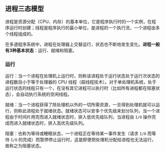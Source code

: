 ## 进程三态模型

进程是资源分配（CPU、内存）的基本单位，它是程序执行时的一个实例，在程序运行时创建；线程是程序执行的最小单位，是进程的一个执行流，一个进程由多个线程组成的。

在多道程序系统中，进程在处理器上交替运行，状态也不断地发生变化。**进程一般有3种基本状态**：运行、就绪和阻塞。

### 运行

运行：当一个进程在处理机上运行时，则称该进程处于运行状态处于运行次状态的进程数目小于等于处理器的 CPU 线程（超线程技术）。对于单处理机系统，处于运行状态的线程只有一个，在没有其它进程可以执行时（比如所有进程都在阻塞状态），会自动执行系统的空闲线程。

就绪：当一个进程获得了除处理机以外的一切所需资源，一旦得到处理机就可以运行，则称此进程处于就绪状态。就绪状态可以安多个优先级来划分队列，当一个进程由于时间片用完而进入就绪状态时，排入低优先级队列，当进程由 `I/O` 操作完成而进入就绪状态时，排入高优先级队列。

阻塞：也称为等待或睡眠状态，一个进程正在等待某一事件发生（请求 `I/O` 而等待 `I/O` 的完成）而暂停停止运行时，这是即使把处理机分配给进程也无法运行，故称之为阻塞状态。

### 